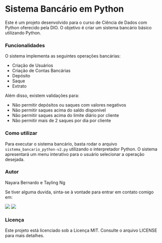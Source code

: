 # Sistema Bancário em Python

Este é um projeto desenvolvido para o curso de Ciência de Dados com Python oferecido pela DIO. O objetivo é criar um sistema bancário básico utilizando Python.

### Funcionalidades

O sistema implementa as seguintes operações bancárias:

-   Criação de Usuários
-   Criação de Contas Bancárias
-   Depósito
-   Saque
-   Extrato

Além disso, existem validações para:

-   Não permitir depósitos ou saques com valores negativos
-   Não permitir saques acima do saldo disponível
-   Não permitir saques acima do limite diário por cliente
-   Não permitir mais de 2 saques por dia por cliente

### Como utilizar

Para executar o sistema bancário, basta rodar o arquivo `sistema_bancario_python-v2.py` utilizando o interpretador Python. O sistema apresentará um menu interativo para o usuário selecionar a operação desejada.

### Autor

Nayara Bernardo e Tayling Ng

Se tiver alguma duvida, sinta-se à vontade para entrar em contato comigo em:

<div> 
  <a href = "mailto:nayyarabernardo@gmail.com"><img src="https://img.shields.io/badge/-Gmail-%23333?style=for-the-badge&logo=gmail&logoColor=white" target="_blank"></a>
  <a href="https://www.linkedin.com/in/nayyarabernardo" target="_blank"><img src="https://img.shields.io/badge/-LinkedIn-%230077B5?style=for-the-badge&logo=linkedin&logoColor=white" target="_blank"></a> 
  
</div>

### Licença

Este projeto está licenciado sob a Licença MIT. Consulte o arquivo LICENSE para mais detalhes.
